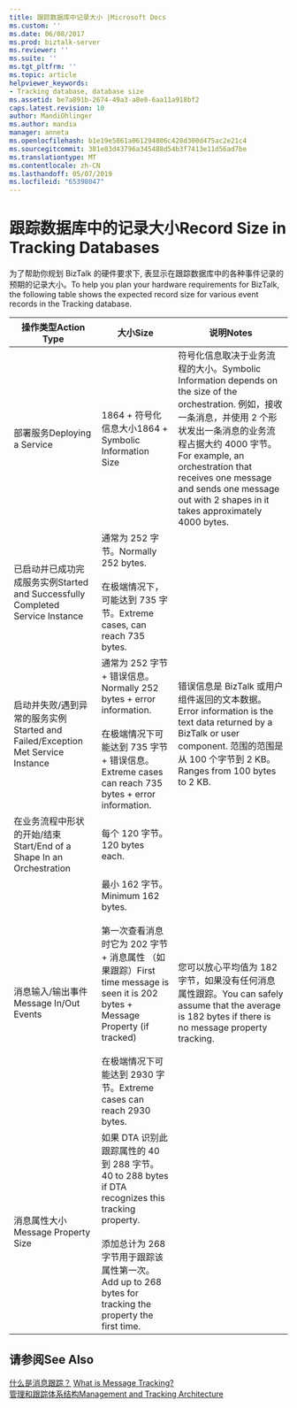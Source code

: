 ```yaml
---
title: 跟踪数据库中记录大小 |Microsoft Docs
ms.custom: ''
ms.date: 06/08/2017
ms.prod: biztalk-server
ms.reviewer: ''
ms.suite: ''
ms.tgt_pltfrm: ''
ms.topic: article
helpviewer_keywords:
- Tracking database, database size
ms.assetid: be7a891b-2674-49a3-a8e0-6aa11a918bf2
caps.latest.revision: 10
author: MandiOhlinger
ms.author: mandia
manager: anneta
ms.openlocfilehash: b1e19e5861a061294806c428d300d475ac2e21c4
ms.sourcegitcommit: 381e83d43796a345488d54b3f7413e11d56ad7be
ms.translationtype: MT
ms.contentlocale: zh-CN
ms.lasthandoff: 05/07/2019
ms.locfileid: "65398047"
---
```

# <a name="record-size-in-tracking-databases"></a><span data-ttu-id="19628-102">跟踪数据库中的记录大小</span><span class="sxs-lookup"><span data-stu-id="19628-102">Record Size in Tracking Databases</span></span>
<span data-ttu-id="19628-103">为了帮助你规划 BizTalk 的硬件要求下, 表显示在跟踪数据库中的各种事件记录的预期的记录大小。</span><span class="sxs-lookup"><span data-stu-id="19628-103">To help you plan your hardware requirements for BizTalk, the following table shows the expected record size for various event records in the Tracking database.</span></span>  
  
|<span data-ttu-id="19628-104">操作类型</span><span class="sxs-lookup"><span data-stu-id="19628-104">Action Type</span></span>|<span data-ttu-id="19628-105">大小</span><span class="sxs-lookup"><span data-stu-id="19628-105">Size</span></span>|<span data-ttu-id="19628-106">说明</span><span class="sxs-lookup"><span data-stu-id="19628-106">Notes</span></span>|  
|-----------------|----------|-----------|  
|<span data-ttu-id="19628-107">部署服务</span><span class="sxs-lookup"><span data-stu-id="19628-107">Deploying a Service</span></span>|<span data-ttu-id="19628-108">1864 + 符号化信息大小</span><span class="sxs-lookup"><span data-stu-id="19628-108">1864 + Symbolic Information Size</span></span>|<span data-ttu-id="19628-109">符号化信息取决于业务流程的大小。</span><span class="sxs-lookup"><span data-stu-id="19628-109">Symbolic Information depends on the size of the orchestration.</span></span> <span data-ttu-id="19628-110">例如，接收一条消息，并使用 2 个形状发出一条消息的业务流程占据大约 4000 字节。</span><span class="sxs-lookup"><span data-stu-id="19628-110">For example, an orchestration that receives one message and sends one message out with 2 shapes in it takes approximately 4000 bytes.</span></span>|  
|<span data-ttu-id="19628-111">已启动并已成功完成服务实例</span><span class="sxs-lookup"><span data-stu-id="19628-111">Started and Successfully Completed Service Instance</span></span>|<span data-ttu-id="19628-112">通常为 252 字节。</span><span class="sxs-lookup"><span data-stu-id="19628-112">Normally 252 bytes.</span></span><br /><br /> <span data-ttu-id="19628-113">在极端情况下，可能达到 735 字节。</span><span class="sxs-lookup"><span data-stu-id="19628-113">Extreme cases, can reach 735 bytes.</span></span>||  
|<span data-ttu-id="19628-114">启动并失败/遇到异常的服务实例</span><span class="sxs-lookup"><span data-stu-id="19628-114">Started and Failed/Exception Met Service Instance</span></span>|<span data-ttu-id="19628-115">通常为 252 字节 + 错误信息。</span><span class="sxs-lookup"><span data-stu-id="19628-115">Normally 252 bytes + error information.</span></span><br /><br /> <span data-ttu-id="19628-116">在极端情况下可能达到 735 字节 + 错误信息。</span><span class="sxs-lookup"><span data-stu-id="19628-116">Extreme cases can reach 735 bytes + error information.</span></span>|<span data-ttu-id="19628-117">错误信息是 BizTalk 或用户组件返回的文本数据。</span><span class="sxs-lookup"><span data-stu-id="19628-117">Error information is the text data returned by a BizTalk or user component.</span></span> <span data-ttu-id="19628-118">范围的范围是从 100 个字节到 2 KB。</span><span class="sxs-lookup"><span data-stu-id="19628-118">Ranges from 100 bytes to 2 KB.</span></span>|  
|<span data-ttu-id="19628-119">在业务流程中形状的开始/结束</span><span class="sxs-lookup"><span data-stu-id="19628-119">Start/End of a Shape In an Orchestration</span></span>|<span data-ttu-id="19628-120">每个 120 字节。</span><span class="sxs-lookup"><span data-stu-id="19628-120">120 bytes each.</span></span>||  
|<span data-ttu-id="19628-121">消息输入/输出事件</span><span class="sxs-lookup"><span data-stu-id="19628-121">Message In/Out Events</span></span>|<span data-ttu-id="19628-122">最小 162 字节。</span><span class="sxs-lookup"><span data-stu-id="19628-122">Minimum 162 bytes.</span></span><br /><br /> <span data-ttu-id="19628-123">第一次查看消息时它为 202 字节 + 消息属性 （如果跟踪）</span><span class="sxs-lookup"><span data-stu-id="19628-123">First time message is seen it is 202 bytes + Message Property (if tracked)</span></span><br /><br /> <span data-ttu-id="19628-124">在极端情况下可能达到 2930 字节。</span><span class="sxs-lookup"><span data-stu-id="19628-124">Extreme cases can reach 2930 bytes.</span></span>|<span data-ttu-id="19628-125">您可以放心平均值为 182 字节，如果没有任何消息属性跟踪。</span><span class="sxs-lookup"><span data-stu-id="19628-125">You can safely assume that the average is 182 bytes if there is no message property tracking.</span></span>|  
|<span data-ttu-id="19628-126">消息属性大小</span><span class="sxs-lookup"><span data-stu-id="19628-126">Message Property Size</span></span>|<span data-ttu-id="19628-127">如果 DTA 识别此跟踪属性的 40 到 288 字节。</span><span class="sxs-lookup"><span data-stu-id="19628-127">40 to 288 bytes if DTA recognizes this tracking property.</span></span><br /><br /> <span data-ttu-id="19628-128">添加总计为 268 字节用于跟踪该属性第一次。</span><span class="sxs-lookup"><span data-stu-id="19628-128">Add up to 268 bytes for tracking the property the first time.</span></span>||  
  
## <a name="see-also"></a><span data-ttu-id="19628-129">请参阅</span><span class="sxs-lookup"><span data-stu-id="19628-129">See Also</span></span>  
 <span data-ttu-id="19628-130">[什么是消息跟踪？](../core/what-is-message-tracking.md) </span><span class="sxs-lookup"><span data-stu-id="19628-130">[What is Message Tracking?](../core/what-is-message-tracking.md) </span></span>  
 [<span data-ttu-id="19628-131">管理和跟踪体系结构</span><span class="sxs-lookup"><span data-stu-id="19628-131">Management and Tracking Architecture</span></span>](../core/management-and-tracking-architecture.md)